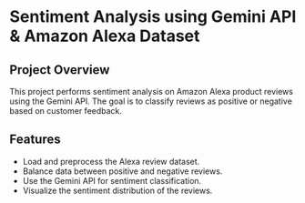 # Sentiment Analysis using Gemini API & Amazon Alexa Dataset
## Project Overview
This project performs sentiment analysis on Amazon Alexa product reviews using the Gemini API. The goal is to classify reviews as positive or negative based on customer feedback.

## Features
- Load and preprocess the Alexa review dataset.
- Balance data between positive and negative reviews.
- Use the Gemini API for sentiment classification.
- Visualize the sentiment distribution of the reviews.
